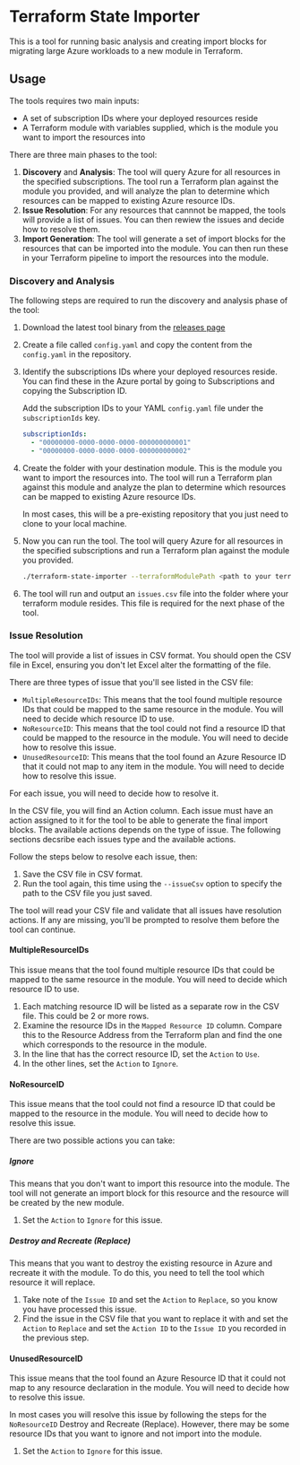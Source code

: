 # Terraform State Importer

This is a tool for running basic analysis and creating import blocks for migrating large Azure workloads to a new module in Terraform.

## Usage

The tools requires two main inputs:

- A set of subscription IDs where your deployed resources reside
- A Terraform module with variables supplied, which is the module you want to import the resources into

There are three main phases to the tool:

1. **Discovery** and **Analysis**: The tool will query Azure for all resources in the specified subscriptions. The tool run a Terraform plan against the module you provided, and will analyze the plan to determine which resources can be mapped to existing Azure resource IDs.
1. **Issue Resolution**: For any resources that cannnot be mapped, the tools will provide a list of issues. You can then rewiew the issues and decide how to resolve them.
1. **Import Generation**: The tool will generate a set of import blocks for the resources that can be imported into the module. You can then run these in your Terraform pipeline to import the resources into the module.

### Discovery and Analysis

The following steps are required to run the discovery and analysis phase of the tool:

1. Download the latest tool binary from the [releases page](TBC)
1. Create a file called `config.yaml` and copy the content from the `config.yaml` in the repository.
1. Identify the subscriptions IDs where your deployed resources reside. You can find these in the Azure portal by going to Subscriptions and copying the Subscription ID.

    Add the subscription IDs to your YAML `config.yaml` file under the `subscriptionIds` key.

    ```yaml
    subscriptionIds:
      - "00000000-0000-0000-0000-000000000001"
      - "00000000-0000-0000-0000-000000000002"
    ```

1. Create the folder with your destination module. This is the module you want to import the resources into. The tool will run a Terraform plan against this module and analyze the plan to determine which resources can be mapped to existing Azure resource IDs.

    In most cases, this will be a pre-existing repository that you just need to clone to your local machine.

1. Now you can run the tool. The tool will query Azure for all resources in the specified subscriptions and run a Terraform plan against the module you provided.

    ```bash
    ./terraform-state-importer --terraformModulePath <path to your terraform module> --config <path to your config.yaml>
    ```

1. The tool will run and output an `issues.csv` file into the folder where your terraform module resides. This file is required for the next phase of the tool.

### Issue Resolution

The tool will provide a list of issues in CSV format. You should open the CSV file in Excel, ensuring you don't let Excel alter the formatting of the file.

There are three types of issue that you'll see listed in the CSV file:

* `MultipleResourceIDs`: This means that the tool found multiple resource IDs that could be mapped to the same resource in the module. You will need to decide which resource ID to use.
* `NoResourceID`: This means that the tool could not find a resource ID that could be mapped to the resource in the module. You will need to decide how to resolve this issue.
* `UnusedResourceID`: This means that the tool found an Azure Resource ID that it could not map to any item in the module. You will need to decide how to resolve this issue.

For each issue, you will need to decide how to resolve it.

In the CSV file, you will find an Action column. Each issue must have an action assigned to it for the tool to be able to generate the final import blocks. The available actions depends on the type of issue. The following sections decsribe each issues type and the available actions.

Follow the steps below to resolve each issue, then:

1. Save the CSV file in CSV format.
1. Run the tool again, this time using the `--issueCsv` option to specify the path to the CSV file you just saved.

The tool will read your CSV file and validate that all issues have resolution actions. If any are missing, you'll be prompted to resolve them before the tool can continue.

#### MultipleResourceIDs

This issue means that the tool found multiple resource IDs that could be mapped to the same resource in the module. You will need to decide which resource ID to use.

1. Each matching resource ID will be listed as a separate row in the CSV file. This could be 2 or more rows.
1. Examine the resource IDs in the `Mapped Resource ID` column. Compare this to the Resource Address from the Terraform plan and find the one which corresponds to the resource in the module.
1. In the line that has the correct resource ID, set the `Action` to `Use`.
1. In the other lines, set the `Action` to `Ignore`.

#### NoResourceID

This issue means that the tool could not find a resource ID that could be mapped to the resource in the module. You will need to decide how to resolve this issue.

There are two possible actions you can take:

##### Ignore

This means that you don't want to import this resource into the module. The tool will not generate an import block for this resource and the resource will be created by the new module.

1. Set the `Action` to `Ignore` for this issue.

##### Destroy and Recreate (Replace)

This means that you want to destroy the existing resource in Azure and recreate it with the module. To do this, you need to tell the tool which resource it will replace.

1. Take note of the `Issue ID` and set the `Action` to `Replace`, so you know you have processed this issue.
1. Find the issue in the CSV file that you want to replace it with and set the `Action` to `Replace` and set the `Action ID` to the `Issue ID` you recorded in the previous step.

#### UnusedResourceID

This issue means that the tool found an Azure Resource ID that it could not map to any resource declaration in the module. You will need to decide how to resolve this issue.

In most cases you will resolve this issue by following the steps for the `NoResourceID` Destroy and Recreate (Replace). However, there may be some resource IDs that you want to ignore and not import into the module.

1. Set the `Action` to `Ignore` for this issue.

